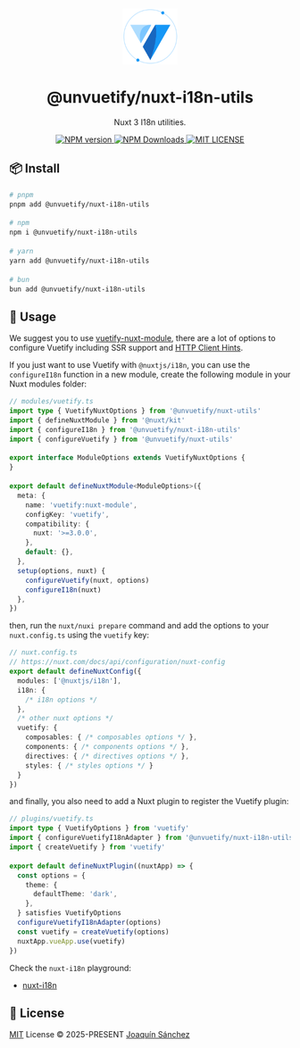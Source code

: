 <br>

<p align="center">
  <picture>
    <source media="(prefers-color-scheme: dark)" srcset="https://github.com/userquin/unvuetify-monorepo/blob/main/vuetify-logo-dark-atom.svg" height="100px" />
    <img height="100px" src="https://github.com/userquin/unvuetify-monorepo/blob/main/vuetify-logo-light-atom.svg">
  </picture>
</p>

<h1 align="center">@unvuetify/nuxt-i18n-utils</h1>

<p align="center">
Nuxt 3 I18n utilities.
</p>

<p align='center'>
<a href='https://www.npmjs.com/package/@unvuetify/nuxt-i18n-utils' target="__blank">
  <img src='https://img.shields.io/npm/v/@unvuetify/nuxt-i18n-utils.svg?style=flat&colorA=18181B&colorB=1867C0' alt="NPM version">
</a>
<a href="https://npm.chart.dev/@unvuetify/nuxt-i18n-utils" target="__blank">
  <img alt="NPM Downloads" src="https://img.shields.io/npm/dm/@unvuetify/nuxt-i18n-utils.svg?style=flat&colorA=18181B&colorB=1867C0">
</a>
<a href="https://github.com/userquin/unvuetify-monorepo/tree/main/LICENSE" target="__blank">
  <img alt="MIT LICENSE" src="https://img.shields.io/npm/l/@unvuetify/nuxt-i18n-utils.svg?style=flat&colorA=18181B&colorB=1867C0">
</a>
</p>

## 📦 Install

```bash
# pnpm
pnpm add @unvuetify/nuxt-i18n-utils

# npm
npm i @unvuetify/nuxt-i18n-utils

# yarn
yarn add @unvuetify/nuxt-i18n-utils

# bun
bun add @unvuetify/nuxt-i18n-utils
```

## 🦄 Usage

We suggest you to use [vuetify-nuxt-module](https://nuxt.vuetifyjs.com/), there are a lot of options to configure Vuetify including SSR support and [HTTP Client Hints](https://nuxt.vuetifyjs.com/guide/server-side-rendering.html#server-side-rendering-ssr).

If you just want to use Vuetify with `@nuxtjs/i18n`, you can use the `configureI18n` function in a new module, create the following module in your Nuxt modules folder:

```ts
// modules/vuetify.ts
import type { VuetifyNuxtOptions } from '@unvuetify/nuxt-utils'
import { defineNuxtModule } from '@nuxt/kit'
import { configureI18n } from '@unvuetify/nuxt-i18n-utils'
import { configureVuetify } from '@unvuetify/nuxt-utils'

export interface ModuleOptions extends VuetifyNuxtOptions {
}

export default defineNuxtModule<ModuleOptions>({
  meta: {
    name: 'vuetify:nuxt-module',
    configKey: 'vuetify',
    compatibility: {
      nuxt: '>=3.0.0',
    },
    default: {},
  },
  setup(options, nuxt) {
    configureVuetify(nuxt, options)
    configureI18n(nuxt)
  },
})
```

then, run the `nuxt/nuxi prepare` command and add the options to your `nuxt.config.ts` using the `vuetify` key:

```ts
// nuxt.config.ts
// https://nuxt.com/docs/api/configuration/nuxt-config
export default defineNuxtConfig({
  modules: ['@nuxtjs/i18n'],
  i18n: {
    /* i18n options */
  },
  /* other nuxt options */
  vuetify: {
    composables: { /* composables options */ },
    components: { /* components options */ },
    directives: { /* directives options */ },
    styles: { /* styles options */ }
  }
})
```

and finally, you also need to add a Nuxt plugin to register the Vuetify plugin:

```ts
// plugins/vuetify.ts
import type { VuetifyOptions } from 'vuetify'
import { configureVuetifyI18nAdapter } from '@unvuetify/nuxt-i18n-utils/runtime'
import { createVuetify } from 'vuetify'

export default defineNuxtPlugin((nuxtApp) => {
  const options = {
    theme: {
      defaultTheme: 'dark',
    },
  } satisfies VuetifyOptions
  configureVuetifyI18nAdapter(options)
  const vuetify = createVuetify(options)
  nuxtApp.vueApp.use(vuetify)
})
```

Check the `nuxt-i18n` playground:
- [nuxt-i18n](https://github.com/userquin/unvuetify-monorepo/tree/main/playgrounds/nuxt-i18n)

## 📄 License

[MIT](https://github.com/userquin/unvuetify-monorepo/blob/main/LICENSE) License &copy; 2025-PRESENT [Joaquín Sánchez](https://github.com/userquin)
